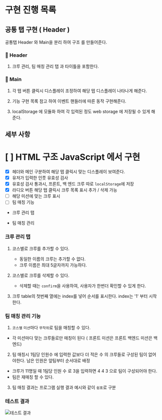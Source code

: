 # 구현 진행 목록

## 공통 탭 구현 ( Header )

공통탭 Header 와 Main을 분리 하여 구조 를 만들어준다.

### 👾 Header

1. 크루 관리, 팀 매칭 관리 탭 과 타이틀을 포함한다.

### 👾 Main

1. 각 탭 버튼 클릭시 디스플레이 조정하여 해당 탭 디스플레이 나타나게 해준다.

2. 기능 구현 목록 참고 하여 이벤트 핸들러에 따른 동작 구현해준다.

3. localStorage 에 모듈화 하여 각 입력된 정도 web storage 에 저장될 수 있게 해준다.

## 세부 사항

# [ ] HTML 구조 JavaScript 에서 구현

- [x] 헤더와 메인 구분하여 해당 탭 클릭시 맞는 디스플레이 보여준다.
- [x] 유저가 입력한 인풋 유효성 검사
- [x] 유효성 검사 통과시, 프론트, 백 엔드 크루 따로 `localStorage`에 저장
- [x] 라디오 버튼 해당 탭 클릭시 크루 목록 표시 추가 / 삭제 가능
- [ ] 해당 미션에 맞는 크루 표시
- [ ] 팀 매칭 기능

- 크루 관리 탭

- 팀 매칭 관리

### 크루 관리 탭

1.  코스별로 크루를 추가할 수 있다.

    - 동일한 이름의 크루는 추가할 수 없다.
    - 크루 이름은 최대 5글자까지 가능하다.

2.  코스별로 크루를 삭제할 수 있다.
    - 삭제할 때는 `confirm`을 사용하여, 사용자가 한번더 확인할 수 있게 한다.
3.  크루 table의 첫번째 열에는 index를 넣어 순서를 표시한다. index는 '1' 부터 시작한다.

### 팀 매칭 관리 기능

1. `코스별` `미션`마다 `무작위`로 팀을 매칭할 수 있다.

- 각 미션마다 맞는 크루들로만 매칭이 된다 ( 프론트 미션은 프론트 백엔드 미션은 백엔드)

2. 팀 매칭시 1팀당 인원수 에 입력한 값보다 더 적은 수 의 크루들로 구성된 팀이 없어야한다. 남은 인원은 앞팀부터 순서대로 배정

- 크루가 11명일 때 1팀당 인원 수 로 3을 입력하면 4 4 3 으로 팀이 구성되어야 한다.
- 팀은 재매칭 할 수 있다.

3. 팀 매칭 결과는 프로그램 실행 결과 예시와 같이 `쉼표`로 구분

### 테스트 결과

![테스트 결과](/images/test-result-leezer94.png)
